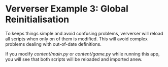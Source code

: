 # Ververser Example 3: Global Reinitialisation

To keeps things simple and avoid confusing problems, ververser will reload all scripts when only on of them is modified.
This will avoid complex problems dealing with out-of-date definitions.

If you modify _content/main.py_ or _content/game.py_ while running this app, 
you will see that both scripts will be reloaded and imported anew. 